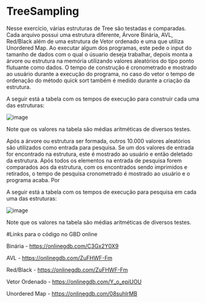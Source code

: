 # TreeSampling
 
 Nesse exercício, várias estruturas de Tree são testadas e comparadas. Cada arquivo possui uma estrutura diferente, Árvore Binária, AVL, Red/Black além de uma estrutura de Vetor ordenado e uma que utiliza Unordered Map. Ao executar algum dos programas, este pede o input do tamanho de dados com o qual o úsuario deseja trabalhar, depois monta a árvore ou estrutura na memória utilizando valores aleatórios do tipo ponto flutuante como dados. O tempo de construção é cronometrado e mostrado ao usuário durante a execução do programa, no caso do vetor o tempo de ordenação do método quick sort também é medido durante a criação da estrutura.   

A seguir está a tabela com os tempos de execução para construir cada uma das estruturas: 

![image](https://user-images.githubusercontent.com/84454532/197074991-fa3ea3af-ffdd-4319-ab24-c0a32080ccf9.png)

Note que os valores na tabela são médias aritméticas de diversos testes. 

Após a árvore ou estrutura ser formada, outros 10.000 valores aleatórios são utilizados como entrada para pesquisa. Se um dos valores de entrada for encontrado na estrutura, este é mostrado ao usuário e então deletado da estrutura. Após todos os elementos na entrada de pesquisa forem comparados aos da estrutura, com os encontrados sendo imprimidos e retirados, o tempo de pesquisa cronometrado é mostrado ao usuário e o programa acaba. Por 

A seguir está a tabela com os tempos de execução para pesquisa em cada uma das estruturas: 

![image](https://user-images.githubusercontent.com/84454532/197075083-e39e84ea-ecd7-479e-99dd-38ce5dc8d7fe.png)

Note que os valores na tabela são médias aritméticas de diversos testes. 

#Links para o código no GBD online

Binária - https://onlinegdb.com/C3Gx2Y0X9

AVL - https://onlinegdb.com/ZuFHWF-Fm

Red/Black - https://onlinegdb.com/ZuFHWF-Fm

Vetor Ordenado - https://onlinegdb.com/Y_o_epiUOU

Unordered Map - https://onlinegdb.com/08suhlrMB
